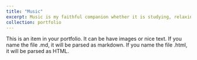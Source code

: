 ```yaml
---
title: "Music"
excerpt: Music is my faithful companion whether it is studying, relaxing or having fun. The path to it led through my favorite genre of movie soundtracks and led me to listening to (not only) classical music and playing the transverse flute. I am currently member of a choir both as a singer and a flute player. Music helps me refine my thoughts, solve problems and focus. <br/><img src='/images/flute2023_CV.jpg'>"
collection: portfolio
---
```


This is an item in your portfolio. It can be have images or nice text. If you name the file .md, it will be parsed as markdown. If you name the file .html, it will be parsed as HTML. 

